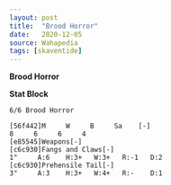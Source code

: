 ```yaml
---
layout: post
title:  "Brood Horror"
date:   2020-12-05
source: Wahapedia
tags: [skaventide]
---
```


**Brood Horror**

**Stat Block**
```
6/6 Brood Horror
```

```
[56f442]M     W     B     Sa    [-]
8     6     6     4     
[e85545]Weapons[-]
[c6c930]Fangs and Claws[-]
1"     A:6    H:3+   W:3+   R:-1   D:2   
[c6c930]Prehensile Tail[-]
3"     A:3    H:3+   W:4+   R:-    D:1   
```


